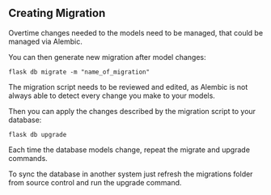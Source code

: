 ## Creating Migration
Overtime changes needed to the models need to be managed, that could be managed via Alembic.

You can then generate new migration after model changes:
```shell
flask db migrate -m "name_of_migration"
```
The migration script needs to be reviewed and edited, as Alembic is not always able to detect every change you make to your models.

Then you can apply the changes described by the migration script to your database:
```shell
flask db upgrade
```
Each time the database models change, repeat the migrate and upgrade commands.

To sync the database in another system just refresh the migrations folder from source control and run the upgrade command.
